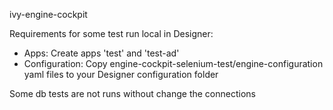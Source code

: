 ivy-engine-cockpit

Requirements for some test run local in Designer:

- Apps: Create apps 'test' and 'test-ad'
- Configuration: Copy engine-cockpit-selenium-test/engine-configuration yaml files to your Designer configuration folder

Some db tests are not runs without change the connections
